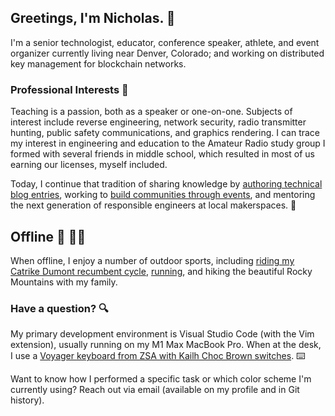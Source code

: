 ## Greetings, I'm Nicholas. :wave:

I'm a senior technologist, educator, conference speaker, athlete, and event organizer currently living near Denver, Colorado; and working on distributed key management for blockchain networks.

### Professional Interests :briefcase:

Teaching is a passion, both as a speaker or one-on-one. Subjects of interest include reverse engineering, network security, radio transmitter hunting, public safety communications, and graphics rendering. I can trace my interest in engineering and education to the Amateur Radio study group I formed with several friends in middle school, which resulted in most of us earning our licenses, myself included. 

Today, I continue that tradition of sharing knowledge by [authoring technical blog entries](https://www.secretfader.com), working to [build communities through events][cogoldrust], and mentoring the next generation of responsible engineers at local makerspaces. 🤝

## Offline :sunrise_over_mountains: :biking_man:

When offline, I enjoy a number of outdoor sports, including [riding my Catrike Dumont recumbent cycle][cycling], [running](https://www.instagram.com/p/CmEu7YjuGpx/), and hiking the beautiful Rocky Mountains with my family.

### Have a question? :mag:

My primary development environment is Visual Studio Code (with the Vim extension), usually running on my M1 Max MacBook Pro. When at the desk, I use a [Voyager keyboard from ZSA with Kailh Choc Brown switches][keyboard]. :keyboard:

Want to know how I performed a specific task or which color scheme I'm currently using? Reach out via email (available on my profile and in Git history).

[keyboard]: https://www.zsa.io/voyager/
[cycling]: https://www.secretfader.com/blog/category/cycling/
[cogoldrust]: https://web.archive.org/web/20200814194034/cogoldrust.com
